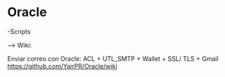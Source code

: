 # Oracle

-Scripts


--> Wiki:

Enviar correo con Oracle: ACL + UTL_SMTP + Wallet + SSL/ TLS + Gmail\
https://github.com/YairPR/Oracle/wiki

